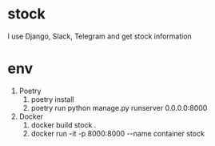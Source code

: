# stock
I use Django, Slack, Telegram and get stock information

# env
1. Poetry
   1. poetry install
   2. poetry run python manage.py runserver 0.0.0.0:8000
2. Docker
   1. docker build stock .
   2. docker run -it -p 8000:8000 --name container stock
